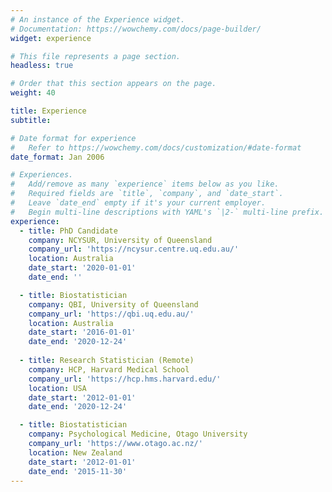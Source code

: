 ```yaml
---
# An instance of the Experience widget.
# Documentation: https://wowchemy.com/docs/page-builder/
widget: experience

# This file represents a page section.
headless: true

# Order that this section appears on the page.
weight: 40

title: Experience
subtitle:

# Date format for experience
#   Refer to https://wowchemy.com/docs/customization/#date-format
date_format: Jan 2006

# Experiences.
#   Add/remove as many `experience` items below as you like.
#   Required fields are `title`, `company`, and `date_start`.
#   Leave `date_end` empty if it's your current employer.
#   Begin multi-line descriptions with YAML's `|2-` multi-line prefix.
experience:          
  - title: PhD Candidate
    company: NCYSUR, University of Queensland
    company_url: 'https://ncysur.centre.uq.edu.au/'
    location: Australia
    date_start: '2020-01-01'
    date_end: ''

  - title: Biostatistician
    company: QBI, University of Queensland
    company_url: 'https://qbi.uq.edu.au/'
    location: Australia
    date_start: '2016-01-01'
    date_end: '2020-12-24'
    
  - title: Research Statistician (Remote)
    company: HCP, Harvard Medical School
    company_url: 'https://hcp.hms.harvard.edu/'
    location: USA
    date_start: '2012-01-01'
    date_end: '2020-12-24'

  - title: Biostatistician  
    company: Psychological Medicine, Otago University
    company_url: 'https://www.otago.ac.nz/'
    location: New Zealand
    date_start: '2012-01-01'
    date_end: '2015-11-30' 
---
```

